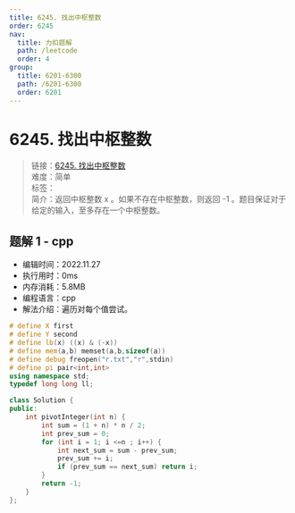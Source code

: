 ```yaml
---
title: 6245. 找出中枢整数
order: 6245
nav:
  title: 力扣题解
  path: /leetcode
  order: 4
group:
  title: 6201-6300
  path: /6201-6300
  order: 6201
---
```


# 6245. 找出中枢整数
    
> 链接：[6245. 找出中枢整数](https://leetcode.cn/problems/reachable-nodes-in-subdivided-graph/)  
> 难度：简单  
> 标签：  
> 简介：返回中枢整数 x 。如果不存在中枢整数，则返回 -1 。题目保证对于给定的输入，至多存在一个中枢整数。
      
## 题解 1 - cpp
- 编辑时间：2022.11.27
- 执行用时：0ms
- 内存消耗：5.8MB
- 编程语言：cpp
- 解法介绍：遍历对每个值尝试。
```cpp
# define X first
# define Y second
# define lb(x) ((x) & (-x))
# define mem(a,b) memset(a,b,sizeof(a))
# define debug freopen("r.txt","r",stdin)
# define pi pair<int,int>
using namespace std;
typedef long long ll;

class Solution {
public:
    int pivotInteger(int n) {
        int sum = (1 + n) * n / 2;
        int prev_sum = 0;
        for (int i = 1; i <=n ; i++) {
            int next_sum = sum - prev_sum;
            prev_sum += i;
            if (prev_sum == next_sum) return i;
        }
        return -1;
    }
};
```

      